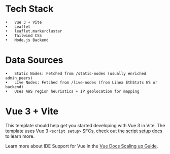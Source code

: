 
# Tech Stack
	•	Vue 3 + Vite
	•	Leaflet
	•	leaflet.markercluster
	•	Tailwind CSS
	•	Node.js Backend

# Data Sources
	•	Static Nodes: Fetched from /static-nodes (usually enriched admin_peers)
	•	Live Nodes: Fetched from /live-nodes (from Linea EthStats WS or backend)
	•	Uses AWS region heuristics + IP geolocation for mapping




# Vue 3 + Vite

This template should help get you started developing with Vue 3 in Vite. The template uses Vue 3 `<script setup>` SFCs, check out the [script setup docs](https://v3.vuejs.org/api/sfc-script-setup.html#sfc-script-setup) to learn more.

Learn more about IDE Support for Vue in the [Vue Docs Scaling up Guide](https://vuejs.org/guide/scaling-up/tooling.html#ide-support).
